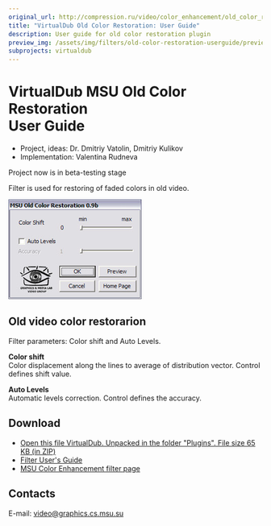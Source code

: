```yaml
---
original_url: http://compression.ru/video/color_enhancement/old_color_readme_en.html
title: "VirtualDub Old Color Restoration: User Guide"
description: User guide for old color restoration plugin
preview_img: /assets/img/filters/old-color-restoration-userguide/preview.gif
subprojects: virtualdub
---
```


# VirtualDub MSU Old Color Restoration<br/> User Guide

* Project, ideas: Dr. Dmitriy Vatolin, Dmitriy Kulikov  
* Implementation: Valentina Rudneva

Project now is in beta-testing stage

Filter is used for restoring of faded colors in old video.

<div class="center">
<img src="/assets/img/filters/old-color-restoration-userguide/old.jpg" alt="Settings" id="IMG1" />
</div>

## Old video color restorarion

Filter parameters: Color shift and Auto Levels.

**Color shift**  
Color displacement along the lines to average of distribution vector.
Control defines shift value.

**Auto Levels**  
Automatic levels correction. Control defines the accuracy.

## Download

-   [Open this file VirtualDub. Unpacked in the folder "Plugins". File
    size 65 KB (in
    ZIP)](http://compression.ru/video/color_enhancement/src/msu_old_color_restoration.zip)
-   [Filter User's
    Guide](/video_filters/old-color-restoration-userguide.html)
-   [MSU Color Enhancement filter
    page](/video_filters/color-enhancement.html)

## Contacts

E-mail: <video@graphics.cs.msu.su>
